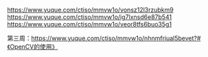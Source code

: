 https://www.yuque.com/ctiso/mmvw1o/vonsz12l3rzubkm9
https://www.yuque.com/ctiso/mmvw1o/ig7lxnsd6e87b541
https://www.yuque.com/ctiso/mmvw1o/veor8tfs6buo35g1

第三周：https://www.yuque.com/ctiso/mmvw1o/nhnmfriual5bevet?#《OpenCV的使用》
